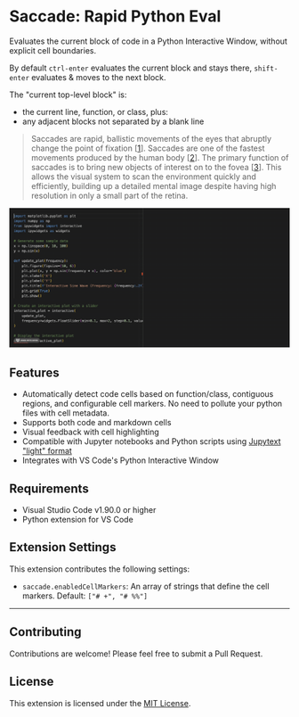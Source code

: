 # Saccade: Rapid Python Eval

Evaluates the current block of code in a Python Interactive Window, without explicit cell boundaries.

By default `ctrl-enter` evaluates the current block and stays there, `shift-enter` evaluates & moves to the next block.

The "current top-level block" is:
* the current line, function, or class, plus:
* any adjacent blocks not separated by a blank line

> Saccades are rapid, ballistic movements of the eyes that abruptly change the point of fixation [[1](https://www.ncbi.nlm.nih.gov/books/NBK10991/#:~:text=Saccades%20are%20rapid%2C%20ballistic%20movements,while%20gazing%20around%20a%20room.)]. Saccades are one of the fastest movements produced by the human body [[2](https://www.mdpi.com/2313-433X/8/3/76#:~:text=Saccades%20are%20one%20of%20the,25%20°%20of%20visual%20angle)]. The primary function of saccades is to bring new objects of interest on to the fovea [[3](https://www.uni-muenster.de/imperia/md/content/psyifp/ae_lappe/heins__f.__lappe__m.22.pdf)]. This allows the visual system to scan the environment quickly and efficiently, building up a detailed mental image despite having high resolution in only a small part of the retina.

![Saccade Demo](images/demo.gif)

## Features

- Automatically detect code cells based on function/class, contiguous regions, and configurable cell markers. No need to pollute your python files with cell metadata.
- Supports both code and markdown cells
- Visual feedback with cell highlighting
- Compatible with Jupyter notebooks and Python scripts using [Jupytext "light" format](https://jupytext.readthedocs.io/en/latest/formats-scripts.html#the-light-format)
- Integrates with VS Code's Python Interactive Window

## Requirements

- Visual Studio Code v1.90.0 or higher
- Python extension for VS Code

## Extension Settings

This extension contributes the following settings:

* `saccade.enabledCellMarkers`: An array of strings that define the cell markers. Default: `["# +", "# %%"]`

---

## Contributing

Contributions are welcome! Please feel free to submit a Pull Request.

## License

This extension is licensed under the [MIT License](LICENSE).
